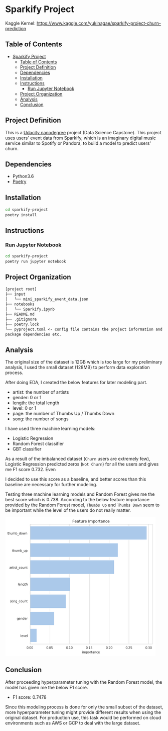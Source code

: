# Sparkify Project

Kaggle Kernel: https://www.kaggle.com/yukinagae/sparkify-project-churn-prediction

## Table of Contents

- [Sparkify Project](#sparkify-project)
  - [Table of Contents](#table-of-contents)
  - [Project Definition](#project-definition)
  - [Dependencies](#dependencies)
  - [Installation](#installation)
  - [Instructions](#instructions)
    - [Run Jupyter Notebook](#run-jupyter-notebook)
  - [Project Organization](#project-organization)
  - [Analysis](#analysis)
  - [Conclusion](#conclusion)

## Project Definition

This is a [Udacity nanodegree](https://www.udacity.com/course/data-scientist-nanodegree--nd025) project (Data Science Capstone).
This project uses users' event data from Sparkify, which is an imaginary digital music service similar to Spotify or Pandora, to build a model to predict users' churn.

## Dependencies

- Python3.6
- [Poetry](https://github.com/sdispater/poetry)

## Installation

```bash
cd sparkify-project
poetry install
```

## Instructions

### Run Jupyter Notebook

```bash
cd sparkify-project
poetry run jupyter notebook
```

## Project Organization

```text
[project root]
├── input
│   └── mini_sparkify_event_data.json
├── notebooks
│   └── Sparkify.ipynb
├── README.md
├── .gitignore
├── poetry.lock
└── pyproject.toml <- config file contains the project information and package dependencies etc.
```

## Analysis

The original size of the dataset is 12GB which is too large for my preliminary analysis, I used the small dataset (128MB) to perform data exploration process.

After doing EDA, I created the below features for later modeling part.

- artist: the number of artists
- gender: 0 or 1
- length: the total length
- level: 0 or 1
- page: the number of Thumbs Up / Thumbs Down
- song: the number of songs

I have used three machine learning models:

- Logistic Regression
- Random Forest classifier
- GBT classifier

As a result of the imbalanced dataset (`Churn` users are extremely few), Logistic Regression predicted zeros (`Not Churn`) for all the users and gives me F1 score 0.732. Even 

I decided to use this score as a baseline, and better scores than this baseline are necessary for further modeling.

Testing three machine learning models and Random Forest gives me the best score which is 0.738. According to the below feature importance provided by the Random Forest model, `Thumbs Up` and `Thumbs Down` seem to be important while the level of the users do not really matter.

![feature_importance](feature_importance.png)

## Conclusion

After proceeding hyperparameter tuning with the Random Forest model, the model has given me the below F1 score.

- F1 score: 0.7478

Since this modeling process is done for only the small subset of the dataset, more hyperparameter tuning might provide different results when using the original dataset. For production use, this task would be performed on cloud environments such as AWS or GCP to deal with the large dataset.
